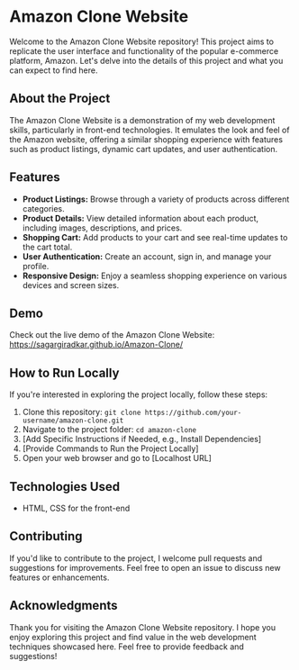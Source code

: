 
# Amazon Clone Website


Welcome to the Amazon Clone Website repository! This project aims to replicate the user interface and functionality of the popular e-commerce platform, Amazon. Let's delve into the details of this project and what you can expect to find here.

## About the Project

The Amazon Clone Website is a demonstration of my web development skills, particularly in front-end technologies. It emulates the look and feel of the Amazon website, offering a similar shopping experience with features such as product listings, dynamic cart updates, and user authentication.

## Features

- **Product Listings:** Browse through a variety of products across different categories.
- **Product Details:** View detailed information about each product, including images, descriptions, and prices.
- **Shopping Cart:** Add products to your cart and see real-time updates to the cart total.
- **User Authentication:** Create an account, sign in, and manage your profile.
- **Responsive Design:** Enjoy a seamless shopping experience on various devices and screen sizes.

## Demo

Check out the live demo of the Amazon Clone Website: https://sagargiradkar.github.io/Amazon-Clone/

## How to Run Locally

If you're interested in exploring the project locally, follow these steps:

1. Clone this repository: `git clone https://github.com/your-username/amazon-clone.git`
2. Navigate to the project folder: `cd amazon-clone`
3. [Add Specific Instructions if Needed, e.g., Install Dependencies]
4. [Provide Commands to Run the Project Locally]
5. Open your web browser and go to [Localhost URL]

## Technologies Used

- HTML, CSS for the front-end

## Contributing

If you'd like to contribute to the project, I welcome pull requests and suggestions for improvements. Feel free to open an issue to discuss new features or enhancements.

## Acknowledgments

Thank you for visiting the Amazon Clone Website repository. I hope you enjoy exploring this project and find value in the web development techniques showcased here. Feel free to provide feedback and suggestions!
